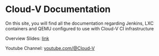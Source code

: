 # Cloud-V Documentation

On this site, you will find all the documentation regarding Jenkins, LXC containers and QEMU configured to use with Cloud-V CI infrastructure

Overview Slides: [link](http://ppt.cloud-v.co)

Youtube Channel: [youtube.com/@Cloud-V](https://www.youtube.com/@Cloud-V)
